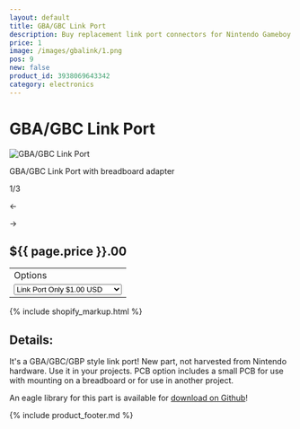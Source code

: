 ```yaml
---
layout: default
title: GBA/GBC Link Port
description: Buy replacement link port connectors for Nintendo Gameboy Color and Advance
price: 1
image: /images/gbalink/1.png
pos: 9
new: false
product_id: 3938069643342
category: electronics
---
```

# GBA/GBC Link Port

<div class="gallery">
	<img src="{{ site.baseurl }}public/images/gbalink/1.png" alt="GBA/GBC Link Port" id="gallery_image" onclick="cycle(1); return false;">
	<p id="gallery_subtitle">GBA/GBC Link Port with breadboard adapter</p>
	<p id="gallery_pos_text">1/3</p>
	<div id="gallery_nav">
		<p id="gallery_nav_left" onclick="cycle(0); return false;">←</p>
		<p id="gallery_nav_right" onclick="cycle(1); return false;">→</p>
	</div>
</div>

## ${{ page.price }}.00

<table>
<tr><td>Options</td></tr>
<tr><td>
  <select id="options-selection">
    <option value="Link Port Only">Link Port Only $1.00 USD</option>
    <option value="Link Port w/ PCB">Link Port w/ PCB $2.00 USD</option>
  </select>
</td></tr>
</table>

{% include shopify_markup.html %}

## Details:

It's a GBA/GBC/GBP style link port! New part, not harvested from Nintendo hardware. Use it in your projects. PCB option includes a small PCB for use with mounting on a breadboard or for use in another project.

An eagle library for this part is available for [download on Github](https://raw.githubusercontent.com/catskull/Arduinoboy/master/Eagle/link_port.lbr)!

{% include product_footer.md %}

<script src="{{ site.baseurl }}public/js/linkportgallery.js"></script>
